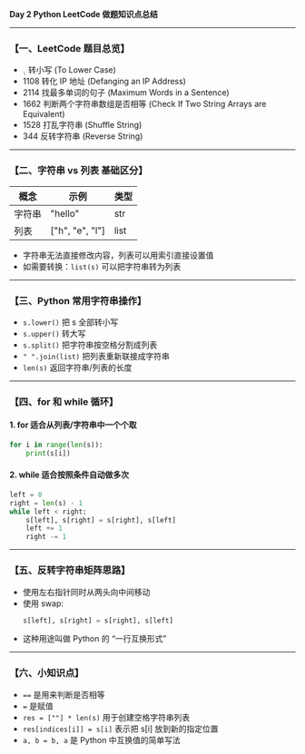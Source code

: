 **Day 2 Python LeetCode 做题知识点总结**

---

### 【一、LeetCode 题目总览】

- ܉ 转小写 (To Lower Case)
- 1108 转化 IP 地址 (Defanging an IP Address)
- 2114 找最多单词的句子 (Maximum Words in a Sentence)
- 1662 判断两个字符串数组是否相等 (Check If Two String Arrays are Equivalent)
- 1528 打乱字符串 (Shuffle String)
- 344 反转字符串 (Reverse String)

---

### 【二、字符串 vs 列表 基础区分】

| 概念 | 示例 | 类型 |
|--------|------|--------|
| 字符串 | "hello" | str |
| 列表 | ["h", "e", "l"] | list |

- 字符串无法直接修改内容，列表可以用索引直接设置值
- 如需要转换：`list(s)` 可以把字符串转为列表

---

### 【三、Python 常用字符串操作】

- `s.lower()` 把 s 全部转小写
- `s.upper()` 转大写
- `s.split()` 把字符串按空格分割成列表
- `" ".join(list)` 把列表重新联接成字符串
- `len(s)` 返回字符串/列表的长度

---

### 【四、for 和 while 循环】

#### 1. for 适合从列表/字符串中一个个取
```python
for i in range(len(s)):
    print(s[i])
```

#### 2. while 适合按照条件自动做多次
```python
left = 0
right = len(s) - 1
while left < right:
    s[left], s[right] = s[right], s[left]
    left += 1
    right -= 1
```

---

### 【五、反转字符串矩阵思路】

- 使用左右指针同时从两头向中间移动
- 使用 swap:
  ```python
  s[left], s[right] = s[right], s[left]
  ```
- 这种用途叫做 Python 的 “一行互换形式”

---

### 【六、小知识点】

- `==` 是用来判断是否相等
- `=` 是赋值
- `res = [""] * len(s)` 用于创建空格字符串列表
- `res[indices[i]] = s[i]` 表示把 s[i] 放到新的指定位置
- `a, b = b, a` 是 Python 中互换值的简单写法

